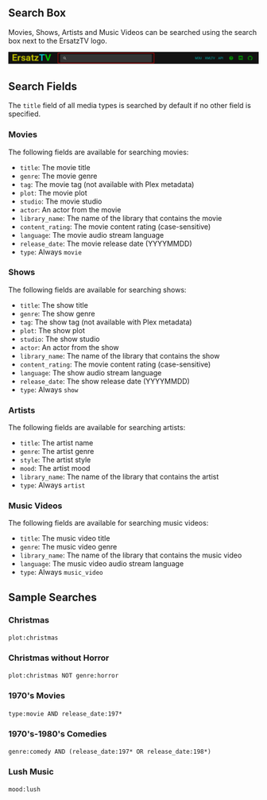 ﻿## Search Box

Movies, Shows, Artists and Music Videos can be searched using the search box next to the ErsatzTV logo.

![Search Box](../images/search-box.png)

## Search Fields

The `title` field of all media types is searched by default if no other field is specified.

### Movies

The following fields are available for searching movies:

- `title`: The movie title
- `genre`: The movie genre
- `tag`: The movie tag (not available with Plex metadata)
- `plot`: The movie plot
- `studio`: The movie studio
- `actor`: An actor from the movie
- `library_name`: The name of the library that contains the movie
- `content_rating`: The movie content rating (case-sensitive) 
- `language`: The movie audio stream language
- `release_date`: The movie release date (YYYYMMDD)
- `type`: Always `movie`

### Shows

The following fields are available for searching shows:

- `title`: The show title
- `genre`: The show genre
- `tag`: The show tag (not available with Plex metadata)
- `plot`: The show plot
- `studio`: The show studio
- `actor`: An actor from the show
- `library_name`: The name of the library that contains the show
- `content_rating`: The movie content rating (case-sensitive)
- `language`: The show audio stream language
- `release_date`: The show release date (YYYYMMDD)
- `type`: Always `show`

### Artists

The following fields are available for searching artists:

- `title`: The artist name
- `genre`: The artist genre
- `style`: The artist style
- `mood`: The artist mood
- `library_name`: The name of the library that contains the artist
- `type`: Always `artist`

### Music Videos

The following fields are available for searching music videos:

- `title`: The music video title
- `genre`: The music video genre
- `library_name`: The name of the library that contains the music video
- `language`: The music video audio stream language
- `type`: Always `music_video`

## Sample Searches

### Christmas

`plot:christmas`

### Christmas without Horror

`plot:christmas NOT genre:horror`

### 1970's Movies

`type:movie AND release_date:197*`

### 1970's-1980's Comedies

`genre:comedy AND (release_date:197* OR release_date:198*)`

### Lush Music

`mood:lush`
